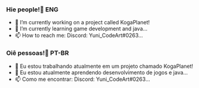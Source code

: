 ### Hie people!👋 ENG
- 🔭 I’m currently working on a project called KogaPlanet!
- 🌱 I’m currently learning game development and java...
- 📫 How to reach me: Discord: Yuni_CodeArt#0263...
### Oiê pessoas!👋 PT-BR
- 🔭 Eu estou trabalhando atualmente em um projeto chamado KogaPlanet!
- 🌱 Eu estou atualmente aprendendo desenvolvimento de jogos e java...
- 📫 Como me encontrar: Discord: Yuni_CodeArt#0263...
